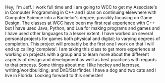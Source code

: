 Hey, I'm Jeff. I work full time and I am going to WCC to get my Associate's in Computer Programming in C++ and I 
plan on continuing elsewhere with Computer Science into a Bachelor's degree; possibly focusing on Game Design. The 
classes at WCC have been my first real experience with C++ but I have used Java, Python, and Lua for making 
programs and games and I have used other languages to a lesser extent. I have worked on several personal projects 
for games both physical and digital; to varying degrees of completion. This project will probably be the first one 
I work on that I will end up calling 'complete'. I am taking this class to get more experience at working on projects 
with a group and to learn more about the different aspects of design and development as well as best practices 
with regards to that process. Some things about me: I like hockey and lacrosse, writing/worldbuilding, and DnD/Starfinder. I have 
a dog and two cats and I live in Florida. Looking forward to this semester!

